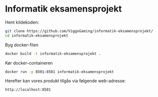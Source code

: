 # Informatik eksamensprojekt

Hent kildekoden:
```bash
git clone https://github.com/ViggoGaming/informatik-eksamensprojekt/
cd informatik-eksamensprojekt
```
Byg docker-filen
```bash
docker build -t informatik-eksamensprojekt .
```

Kør docker-containeren
```bash
docker run -p 8501:8501 informatik-eksamensprojekt
```

Herefter kan vores produkt tilgås via følgende web-adresse:
```
http://localhost:8501
```

